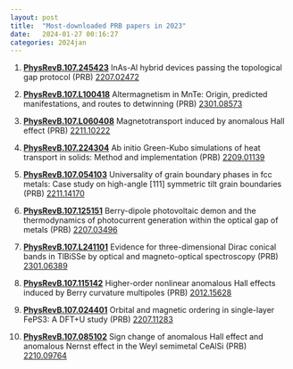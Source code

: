 ```yaml
---
layout: post
title:  "Most-downloaded PRB papers in 2023"
date:   2024-01-27 00:16:27
categories: 2024jan
---
```


1. **[PhysRevB.107.245423](https://link.aps.org/doi/10.1103/PhysRevB.107.245423)** InAs-Al hybrid devices passing the topological gap protocol (PRB) [2207.02472](https://arxiv.org/abs/2207.02472)

1. **[PhysRevB.107.L100418](https://link.aps.org/doi/10.1103/PhysRevB.107.L100418)** Altermagnetism in MnTe: Origin, predicted manifestations, and routes to detwinning (PRB) [2301.08573](https://arxiv.org/abs/2301.08573)

1. **[PhysRevB.107.L060408](https://link.aps.org/doi/10.1103/PhysRevB.107.L060408)** Magnetotransport induced by anomalous Hall effect (PRB) [2211.10222](https://arxiv.org/abs/2211.10222)

1. **[PhysRevB.107.224304](https://link.aps.org/doi/10.1103/PhysRevB.107.224304)** Ab initio Green-Kubo simulations of heat transport in solids: Method and implementation (PRB) [2209.01139](https://arxiv.org/abs/2209.01139)

1. **[PhysRevB.107.054103](https://link.aps.org/doi/10.1103/PhysRevB.107.054103)** Universality of grain boundary phases in fcc metals: Case study on high-angle [111] symmetric tilt grain boundaries (PRB) [2211.14170](https://arxiv.org/abs/2211.14170)

1. **[PhysRevB.107.125151](https://link.aps.org/doi/10.1103/PhysRevB.107.125151)** Berry-dipole photovoltaic demon and the thermodynamics of photocurrent generation within the optical gap of metals (PRB) [2207.03496](https://arxiv.org/abs/2207.03496)

1. **[PhysRevB.107.L241101](https://link.aps.org/doi/10.1103/PhysRevB.107.L241101)** Evidence for three-dimensional Dirac conical bands in TlBiSSe by optical and magneto-optical spectroscopy (PRB) [2301.06389](https://arxiv.org/abs/2301.06389)

1. **[PhysRevB.107.115142](https://link.aps.org/doi/10.1103/PhysRevB.107.115142)** Higher-order nonlinear anomalous Hall effects induced by Berry curvature multipoles (PRB) [2012.15628](https://arxiv.org/abs/2012.15628)

1. **[PhysRevB.107.024401](https://link.aps.org/doi/10.1103/PhysRevB.107.024401)** Orbital and magnetic ordering in single-layer FePS3: A DFT+U study (PRB) [2207.11283](https://arxiv.org/abs/2207.11283)

1. **[PhysRevB.107.085102](https://link.aps.org/doi/10.1103/PhysRevB.107.085102)** Sign change of anomalous Hall effect and anomalous Nernst effect in the Weyl semimetal CeAlSi (PRB) [2210.09764](https://arxiv.org/abs/2210.09764)
